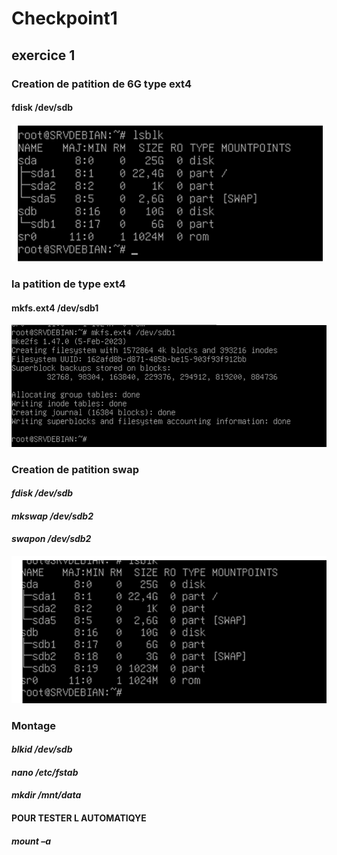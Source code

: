 # Checkpoint1
## exercice 1
### Creation de patition de 6G type ext4 ###
#### **fdisk /dev/sdb** #### 
![La partition sdb](https://github.com/KAOUTARBAH/Checkpoint1/blob/main/partition.png)

### la patition de type ext4 ###
####  **mkfs.ext4 /dev/sdb1** #### 
![La partition avec le type ext4](https://github.com/KAOUTARBAH/Checkpoint1/blob/main/partition%20disk%20ext4.png)

### Creation de patition swap ###
#### *fdisk /dev/sdb* ####
#### *mkswap /dev/sdb2* ####
#### *swapon /dev/sdb2* ####
![La partition swap](https://github.com/KAOUTARBAH/Checkpoint1/blob/main/swap.png)

### Montage ###
#### *blkid /dev/sdb* ####
#### *nano /etc/fstab* #### 
#### *mkdir /mnt/data* ####
#### POUR TESTER L AUTOMATIQYE ####
#### *mount –a* ####






